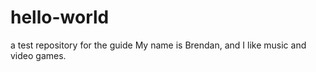 # hello-world
a test repository for the guide
My name is Brendan, and I like music and video games.
